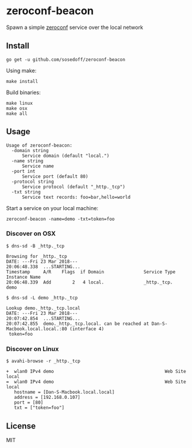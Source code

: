 # zeroconf-beacon

Spawn a simple [zeroconf][0] service over the local network

## Install

```
go get -u github.com/sosedoff/zeroconf-beacon
```

Using make:

```
make install
```

Build binaries:

```
make linux
make osx
make all
```

## Usage

```
Usage of zeroconf-beacon:
  -domain string
      Service domain (default "local.")
  -name string
      Service name
  -port int
      Service port (default 80)
  -protocol string
      Service protocol (default "_http._tcp")
  -txt string
      Service text records: foo=bar,hello=world
```

Start a service on your local machine:

```
zeroconf-beacon -name=demo -txt=token=foo
```

### Discover on OSX

```
$ dns-sd -B _http._tcp

Browsing for _http._tcp
DATE: ---Fri 23 Mar 2018---
20:06:48.338  ...STARTING...
Timestamp     A/R    Flags  if Domain               Service Type         Instance Name
20:06:48.339  Add        2   4 local.               _http._tcp.          demo

$ dns-sd -L demo _http._tcp

Lookup demo._http._tcp.local
DATE: ---Fri 23 Mar 2018---
20:07:42.854  ...STARTING...
20:07:42.855  demo._http._tcp.local. can be reached at Dan-S-Macbook.local.local.:80 (interface 4)
 token=foo
```

### Discover on Linux

```
$ avahi-browse -r _http._tcp

+  wlan0 IPv4 demo                                          Web Site             local
=  wlan0 IPv4 demo                                          Web Site             local
   hostname = [Dan-S-Macbook.local.local]
   address = [192.168.0.107]
   port = [80]
   txt = ["token=foo"]
```

## License

MIT

[0]: https://en.wikipedia.org/wiki/Zero-configuration_networking